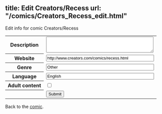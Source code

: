 title: Edit Creators/Recess
url: "/comics/Creators_Recess_edit.html"
---
Edit info for comic Creators/Recess

<form name="comic" action="http://gaepostmail.appspot.com/comic/" method="post">
<table class="comicinfo">
<tr>
<th>Description</th><td><textarea name="description" cols="40" rows="3"></textarea></td>
</tr>
<tr>
<th>Website</th><td><input type="text" name="url" value="http://www.creators.com/comics/recess.html" size="40"/></td>
</tr>
<tr>
<th>Genre</th><td><input type="text" name="genre" value="Other" size="40"/></td>
</tr>
<tr>
<th>Language</th><td><input type="text" name="language" value="English" size="40"/></td>
</tr>
<tr>
<th>Adult content</th><td><input type="checkbox" name="adult" value="adult" /></td>
</tr>
<tr>
<th></th><td>
<input type="hidden" name="comic" value="Creators_Recess" />
<input type="submit" name="submit" value="Submit" />
</td>
</tr>
</table>
</form>

Back to the [comic](Creators_Recess.html).
